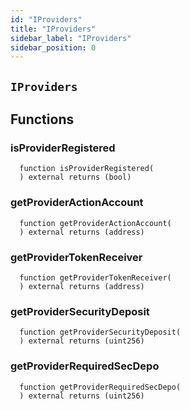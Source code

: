 ```yaml
---
id: "IProviders"
title: "IProviders"
sidebar_label: "IProviders"
sidebar_position: 0
---
```

[AppFacet]: ../AppFacet.md#AppFacet
[AppFacet-onlyApp--]: ../AppFacet.md#AppFacet-onlyApp--
[AppFacet-getSuperpro--]: ../AppFacet.md#AppFacet-getSuperpro--
[AppFacet-getToken--]: ../AppFacet.md#AppFacet-getToken--
[AppFacet-getStaking--]: ../AppFacet.md#AppFacet-getStaking--
[AppFacet-getProviders--]: ../AppFacet.md#AppFacet-getProviders--
[AppFacet-getProvidersOffers--]: ../AppFacet.md#AppFacet-getProvidersOffers--
[AppFacet-getOffers--]: ../AppFacet.md#AppFacet-getOffers--
[AppFacet-getOrders--]: ../AppFacet.md#AppFacet-getOrders--
[Marks]: ../Marks.md#Marks
[Marks-getProviderMarks-address-]: ../Marks.md#Marks-getProviderMarks-address-
[Marks-getOrderMark-uint256-]: ../Marks.md#Marks-getOrderMark-uint256-
[Marks-setOrderMark-uint256-enum-Mark-]: ../Marks.md#Marks-setOrderMark-uint256-enum-Mark-
[Offers]: ../Offers.md#Offers
[Offers-onlyProviderActionAccount-uint256-]: ../Offers.md#Offers-onlyProviderActionAccount-uint256-
[Offers-notBlocked-uint256-]: ../Offers.md#Offers-notBlocked-uint256-
[Offers-isOfferEnabled-uint256-]: ../Offers.md#Offers-isOfferEnabled-uint256-
[Offers-isOfferCancelable-uint256-]: ../Offers.md#Offers-isOfferCancelable-uint256-
[Offers-isOfferAllowedForConsumer-uint256-address-]: ../Offers.md#Offers-isOfferAllowedForConsumer-uint256-address-
[Offers-isOfferRestrictionsPermitOtherOffer-uint256-uint256-]: ../Offers.md#Offers-isOfferRestrictionsPermitOtherOffer-uint256-uint256-
[Offers-isOfferRestrictedByOfferType-uint256-enum-OfferType-]: ../Offers.md#Offers-isOfferRestrictedByOfferType-uint256-enum-OfferType-
[Offers-getOffersCount--]: ../Offers.md#Offers-getOffersCount--
[Offers-getOfferType-uint256-]: ../Offers.md#Offers-getOfferType-uint256-
[Offers-getOfferGroup-uint256-]: ../Offers.md#Offers-getOfferGroup-uint256-
[Offers-getOfferOrigins-uint256-]: ../Offers.md#Offers-getOfferOrigins-uint256-
[Offers-getOfferProviderAuthority-uint256-]: ../Offers.md#Offers-getOfferProviderAuthority-uint256-
[Offers-getOfferDisabledAfter-uint256-]: ../Offers.md#Offers-getOfferDisabledAfter-uint256-
[Offers-getOfferHoldDeposit-uint256-]: ../Offers.md#Offers-getOfferHoldDeposit-uint256-
[Offers-getOfferClosingPrice-uint256-uint256-uint256-]: ../Offers.md#Offers-getOfferClosingPrice-uint256-uint256-uint256-
[Offers-getTeeOfferLastTcbReward-uint256-]: ../Offers.md#Offers-getTeeOfferLastTcbReward-uint256-
[Offers-getTeeOfferViolationRate-uint256-]: ../Offers.md#Offers-getTeeOfferViolationRate-uint256-
[Offers-getValueOffer-uint256-]: ../Offers.md#Offers-getValueOffer-uint256-
[Offers-getTeeOffer-uint256-]: ../Offers.md#Offers-getTeeOffer-uint256-
[Offers-setOfferName-uint256-string-]: ../Offers.md#Offers-setOfferName-uint256-string-
[Offers-setOfferPublicKey-uint256-string-]: ../Offers.md#Offers-setOfferPublicKey-uint256-string-
[Offers-setOfferDescription-uint256-string-]: ../Offers.md#Offers-setOfferDescription-uint256-string-
[Offers-setTeeOfferTlb-uint256-string-]: ../Offers.md#Offers-setTeeOfferTlb-uint256-string-
[Offers-createValueOffer-address-struct-ValueOfferInfo-bytes32-]: ../Offers.md#Offers-createValueOffer-address-struct-ValueOfferInfo-bytes32-
[Offers-createTeeOffer-address-struct-TeeOfferInfo-bytes32-]: ../Offers.md#Offers-createTeeOffer-address-struct-TeeOfferInfo-bytes32-
[Offers-enableOffer-uint256-]: ../Offers.md#Offers-enableOffer-uint256-
[Offers-disableOffer-uint256-]: ../Offers.md#Offers-disableOffer-uint256-
[Offers-incrTeeOfferViolationRate-uint256-]: ../Offers.md#Offers-incrTeeOfferViolationRate-uint256-
[Offers-OfferCreated-address-bytes32-uint256-]: ../Offers.md#Offers-OfferCreated-address-bytes32-uint256-
[Offers-TeeOfferCreated-address-bytes32-uint256-]: ../Offers.md#Offers-TeeOfferCreated-address-bytes32-uint256-
[Offers-OfferEnabled-address-uint256-enum-OfferType-]: ../Offers.md#Offers-OfferEnabled-address-uint256-enum-OfferType-
[Offers-OfferDisabled-address-uint256-enum-OfferType-]: ../Offers.md#Offers-OfferDisabled-address-uint256-enum-OfferType-
[Offers-TeeOfferViolationRateChanged-address-uint256-uint256-]: ../Offers.md#Offers-TeeOfferViolationRateChanged-address-uint256-uint256-
[Orders]: ../Orders.md#Orders
[Orders-onlyProviderActionAccount-uint256-]: ../Orders.md#Orders-onlyProviderActionAccount-uint256-
[Orders-onlyConsumer-uint256-]: ../Orders.md#Orders-onlyConsumer-uint256-
[Orders-isOrderValid-uint256-]: ../Orders.md#Orders-isOrderValid-uint256-
[Orders-isOrderStarted-uint256-]: ../Orders.md#Orders-isOrderStarted-uint256-
[Orders-isOrderCompleted-uint256-]: ../Orders.md#Orders-isOrderCompleted-uint256-
[Orders-getOrdersCount--]: ../Orders.md#Orders-getOrdersCount--
[Orders-getOrderHoldDeposit-uint256-]: ../Orders.md#Orders-getOrderHoldDeposit-uint256-
[Orders-getOrderPrice-uint256-]: ../Orders.md#Orders-getOrderPrice-uint256-
[Orders-getOrderOrigins-uint256-]: ../Orders.md#Orders-getOrderOrigins-uint256-
[Orders-getOrderProfitWithdrawn-uint256-]: ../Orders.md#Orders-getOrderProfitWithdrawn-uint256-
[Orders-getOrderChangeWithdrawn-uint256-]: ../Orders.md#Orders-getOrderChangeWithdrawn-uint256-
[Orders-getOrderParentOrder-uint256-]: ../Orders.md#Orders-getOrderParentOrder-uint256-
[Orders-getOrder-uint256-]: ../Orders.md#Orders-getOrder-uint256-
[Orders-getOrderSubOrders-uint256-]: ../Orders.md#Orders-getOrderSubOrders-uint256-
[Orders-getAwaitingPayment-uint256-]: ../Orders.md#Orders-getAwaitingPayment-uint256-
[Orders-getDepositSpent-uint256-]: ../Orders.md#Orders-getDepositSpent-uint256-
[Orders-setAwaitingPayment-uint256-bool-]: ../Orders.md#Orders-setAwaitingPayment-uint256-bool-
[Orders-setDepositSpent-uint256-uint256-]: ../Orders.md#Orders-setDepositSpent-uint256-uint256-
[Orders-createOrder-struct-OrderInfo-uint256-bool-bytes32-]: ../Orders.md#Orders-createOrder-struct-OrderInfo-uint256-bool-bytes32-
[Orders-startOrder-uint256-]: ../Orders.md#Orders-startOrder-uint256-
[Orders-completeOrder-uint256-enum-OrderStatus-string-]: ../Orders.md#Orders-completeOrder-uint256-enum-OrderStatus-string-
[Orders-updateOrderPrice-uint256-uint256-]: ../Orders.md#Orders-updateOrderPrice-uint256-uint256-
[Orders-processOrder-uint256-]: ../Orders.md#Orders-processOrder-uint256-
[Orders-updateOrderResult-uint256-string-]: ../Orders.md#Orders-updateOrderResult-uint256-string-
[Orders-cancelOrder-uint256-]: ../Orders.md#Orders-cancelOrder-uint256-
[Orders-createSubOrder-uint256-struct-OrderInfo-struct-SubOrderParams-]: ../Orders.md#Orders-createSubOrder-uint256-struct-OrderInfo-struct-SubOrderParams-
[Orders-refillOrder-uint256-uint256-]: ../Orders.md#Orders-refillOrder-uint256-uint256-
[Orders-withdrawChange-uint256-]: ../Orders.md#Orders-withdrawChange-uint256-
[Orders-withdrawProfit-uint256-]: ../Orders.md#Orders-withdrawProfit-uint256-
[Orders-OrderCreated-address-bytes32-uint256-uint256-]: ../Orders.md#Orders-OrderCreated-address-bytes32-uint256-uint256-
[Orders-OrderStatusUpdated-uint256-enum-OrderStatus-]: ../Orders.md#Orders-OrderStatusUpdated-uint256-enum-OrderStatus-
[Orders-OrderPriceUpdated-uint256-uint256-]: ../Orders.md#Orders-OrderPriceUpdated-uint256-uint256-
[Orders-SubOrderCreated-address-bytes32-uint256-uint256-uint256-]: ../Orders.md#Orders-SubOrderCreated-address-bytes32-uint256-uint256-uint256-
[Orders-OrderStarted-address-uint256-]: ../Orders.md#Orders-OrderStarted-address-uint256-
[Orders-OrderDepositRefilled-address-uint256-uint256-]: ../Orders.md#Orders-OrderDepositRefilled-address-uint256-uint256-
[Orders-OrderChangedWithdrawn-address-uint256-uint256-]: ../Orders.md#Orders-OrderChangedWithdrawn-address-uint256-uint256-
[Orders-OrderProfitWithdrawn-address-uint256-uint256-]: ../Orders.md#Orders-OrderProfitWithdrawn-address-uint256-uint256-
[Orders-OrderAwaitingPaymentChanged-address-uint256-bool-]: ../Orders.md#Orders-OrderAwaitingPaymentChanged-address-uint256-bool-
[Orders-OrderEncryptedResultUpdated-address-uint256-string-]: ../Orders.md#Orders-OrderEncryptedResultUpdated-address-uint256-string-
[Orders-OrderDepositSpentChanged-address-uint256-uint256-]: ../Orders.md#Orders-OrderDepositSpentChanged-address-uint256-uint256-
[Providers]: ../Providers.md#Providers
[Providers-onlyRegistered--]: ../Providers.md#Providers-onlyRegistered--
[Providers-onlyNotRegistered--]: ../Providers.md#Providers-onlyNotRegistered--
[Providers-_providerPointer-address-]: ../Providers.md#Providers-_providerPointer-address-
[Providers-isProviderRegistered-address-]: ../Providers.md#Providers-isProviderRegistered-address-
[Providers-getProvidersCount--]: ../Providers.md#Providers-getProvidersCount--
[Providers-getProviderActionAccount-address-]: ../Providers.md#Providers-getProviderActionAccount-address-
[Providers-getProviderTokenReceiver-address-]: ../Providers.md#Providers-getProviderTokenReceiver-address-
[Providers-getProviderInfo-address-]: ../Providers.md#Providers-getProviderInfo-address-
[Providers-getProviderOrigins-address-]: ../Providers.md#Providers-getProviderOrigins-address-
[Providers-getProviderViolationRate-address-]: ../Providers.md#Providers-getProviderViolationRate-address-
[Providers-getProviderSecurityDeposit-address-]: ../Providers.md#Providers-getProviderSecurityDeposit-address-
[Providers-getProvidersAuths--]: ../Providers.md#Providers-getProvidersAuths--
[Providers-registerProvider-struct-ProviderInfo-]: ../Providers.md#Providers-registerProvider-struct-ProviderInfo-
[Providers-modifyProvider-struct-ProviderInfo-]: ../Providers.md#Providers-modifyProvider-struct-ProviderInfo-
[Providers-refillProviderSecurityDepo-uint256-]: ../Providers.md#Providers-refillProviderSecurityDepo-uint256-
[Providers-returnProviderSecurityDepo-uint256-]: ../Providers.md#Providers-returnProviderSecurityDepo-uint256-
[Providers-incrProviderViolationRate-address-]: ../Providers.md#Providers-incrProviderViolationRate-address-
[Providers-chargePenalty-uint256-uint256-]: ../Providers.md#Providers-chargePenalty-uint256-uint256-
[Providers-ProviderRegistered-address-]: ../Providers.md#Providers-ProviderRegistered-address-
[Providers-ProviderModified-address-]: ../Providers.md#Providers-ProviderModified-address-
[Providers-ProviderViolationRateIncremented-address-uint256-]: ../Providers.md#Providers-ProviderViolationRateIncremented-address-uint256-
[Providers-ProviderSecurityDepoRefilled-address-uint256-]: ../Providers.md#Providers-ProviderSecurityDepoRefilled-address-uint256-
[Providers-ProviderSecurityDepoUnlocked-address-uint256-]: ../Providers.md#Providers-ProviderSecurityDepoUnlocked-address-uint256-
[Providers-ProviderPenalty-address-uint256-]: ../Providers.md#Providers-ProviderPenalty-address-uint256-
[ProvidersOffers]: ../ProvidersOffers.md#ProvidersOffers
[ProvidersOffers-_pointer-address-]: ../ProvidersOffers.md#ProvidersOffers-_pointer-address-
[ProvidersOffers-isProviderHasEnabledOffers-address-]: ../ProvidersOffers.md#ProvidersOffers-isProviderHasEnabledOffers-address-
[ProvidersOffers-isProviderHasEnoughSecurityDeposit-address-]: ../ProvidersOffers.md#ProvidersOffers-isProviderHasEnoughSecurityDeposit-address-
[ProvidersOffers-getProviderOffersState-address-]: ../ProvidersOffers.md#ProvidersOffers-getProviderOffersState-address-
[ProvidersOffers-getProviderRequiredSecDepo-address-uint256-]: ../ProvidersOffers.md#ProvidersOffers-getProviderRequiredSecDepo-address-uint256-
[ProvidersOffers-getProviderRecentlyEnabledValueOffersCount-address-]: ../ProvidersOffers.md#ProvidersOffers-getProviderRecentlyEnabledValueOffersCount-address-
[ProvidersOffers-getProviderRecentlyEnabledTeeOffersCount-address-]: ../ProvidersOffers.md#ProvidersOffers-getProviderRecentlyEnabledTeeOffersCount-address-
[ProvidersOffers-getProviderValueOffers-address-]: ../ProvidersOffers.md#ProvidersOffers-getProviderValueOffers-address-
[ProvidersOffers-getProviderTeeOffers-address-]: ../ProvidersOffers.md#ProvidersOffers-getProviderTeeOffers-address-
[ProvidersOffers-gcProviderOffers-address-]: ../ProvidersOffers.md#ProvidersOffers-gcProviderOffers-address-
[ProvidersOffers-addProviderOffer-address-uint256-enum-OfferType-]: ../ProvidersOffers.md#ProvidersOffers-addProviderOffer-address-uint256-enum-OfferType-
[ProvidersOffers-setProviderOfferState-address-uint256-enum-OfferType-bool-uint256-]: ../ProvidersOffers.md#ProvidersOffers-setProviderOfferState-address-uint256-enum-OfferType-bool-uint256-
[Staking]: ../Staking.md#Staking
[Staking-getStakeInfo-address-]: ../Staking.md#Staking-getStakeInfo-address-
[Staking-getLockedTokensInfo-address-]: ../Staking.md#Staking-getLockedTokensInfo-address-
[Staking-stake-uint256-]: ../Staking.md#Staking-stake-uint256-
[Staking-stakeFor-address-uint256-]: ../Staking.md#Staking-stakeFor-address-uint256-
[Staking-unstake-uint256-]: ../Staking.md#Staking-unstake-uint256-
[Staking-lockTokens-address-uint256-uint256-]: ../Staking.md#Staking-lockTokens-address-uint256-uint256-
[Staking-unlockTokens-address-uint256-]: ../Staking.md#Staking-unlockTokens-address-uint256-
[Staking-confiscateTokensFrom-address-uint256-]: ../Staking.md#Staking-confiscateTokensFrom-address-uint256-
[Staking-TokensStaked-address-uint256-uint256-]: ../Staking.md#Staking-TokensStaked-address-uint256-uint256-
[Staking-TokensUnstaked-address-uint256-uint256-]: ../Staking.md#Staking-TokensUnstaked-address-uint256-uint256-
[Staking-TokensLocked-address-uint256-uint256-]: ../Staking.md#Staking-TokensLocked-address-uint256-uint256-
[Staking-TokensUnlocked-address-uint256-uint256-]: ../Staking.md#Staking-TokensUnlocked-address-uint256-uint256-
[Superpro]: ../Superpro.md#Superpro
[Superpro-onlyAdmin--]: ../Superpro.md#Superpro-onlyAdmin--
[Superpro-SUPERPRO_STORAGE_CONFIG-bytes32]: ../Superpro.md#Superpro-SUPERPRO_STORAGE_CONFIG-bytes32
[Superpro-getConfigStorage--]: ../Superpro.md#Superpro-getConfigStorage--
[Superpro-getVersion--]: ../Superpro.md#Superpro-getVersion--
[Superpro-getToken--]: ../Superpro.md#Superpro-getToken--
[Superpro-getConfigParam-enum-ParamName-]: ../Superpro.md#Superpro-getConfigParam-enum-ParamName-
[Superpro-setVersion-string-]: ../Superpro.md#Superpro-setVersion-string-
[Superpro-setConfigParam-enum-ParamName-uint256-]: ../Superpro.md#Superpro-setConfigParam-enum-ParamName-uint256-
[Superpro-setConfigParams-struct-SuperproParams-]: ../Superpro.md#Superpro-setConfigParams-struct-SuperproParams-
[Superpro-ConfigStorage]: ../Superpro.md#Superpro-ConfigStorage
[Diamond]: ../diamond/Diamond.md#Diamond
[Diamond-constructor-address-address-]: ../diamond/Diamond.md#Diamond-constructor-address-address-
[Diamond-fallback--]: ../diamond/Diamond.md#Diamond-fallback--
[Diamond-receive--]: ../diamond/Diamond.md#Diamond-receive--
[DiamondCutFacet]: ../diamond/facets/DiamondCutFacet.md#DiamondCutFacet
[DiamondCutFacet-diamondCut-struct-IDiamondCut-FacetCut---address-bytes-]: ../diamond/facets/DiamondCutFacet.md#DiamondCutFacet-diamondCut-struct-IDiamondCut-FacetCut---address-bytes-
[DiamondLoupeFacet]: ../diamond/facets/DiamondLoupeFacet.md#DiamondLoupeFacet
[DiamondLoupeFacet-facets--]: ../diamond/facets/DiamondLoupeFacet.md#DiamondLoupeFacet-facets--
[DiamondLoupeFacet-facetFunctionSelectors-address-]: ../diamond/facets/DiamondLoupeFacet.md#DiamondLoupeFacet-facetFunctionSelectors-address-
[DiamondLoupeFacet-facetAddresses--]: ../diamond/facets/DiamondLoupeFacet.md#DiamondLoupeFacet-facetAddresses--
[DiamondLoupeFacet-facetAddress-bytes4-]: ../diamond/facets/DiamondLoupeFacet.md#DiamondLoupeFacet-facetAddress-bytes4-
[DiamondLoupeFacet-supportsInterface-bytes4-]: ../diamond/facets/DiamondLoupeFacet.md#DiamondLoupeFacet-supportsInterface-bytes4-
[OwnershipFacet]: ../diamond/facets/OwnershipFacet.md#OwnershipFacet
[OwnershipFacet-transferOwnership-address-]: ../diamond/facets/OwnershipFacet.md#OwnershipFacet-transferOwnership-address-
[OwnershipFacet-owner--]: ../diamond/facets/OwnershipFacet.md#OwnershipFacet-owner--
[IDiamondCut]: ../diamond/interfaces/IDiamondCut.md#IDiamondCut
[IDiamondCut-diamondCut-struct-IDiamondCut-FacetCut---address-bytes-]: ../diamond/interfaces/IDiamondCut.md#IDiamondCut-diamondCut-struct-IDiamondCut-FacetCut---address-bytes-
[IDiamondCut-DiamondCut-struct-IDiamondCut-FacetCut---address-bytes-]: ../diamond/interfaces/IDiamondCut.md#IDiamondCut-DiamondCut-struct-IDiamondCut-FacetCut---address-bytes-
[IDiamondCut-FacetCut]: ../diamond/interfaces/IDiamondCut.md#IDiamondCut-FacetCut
[IDiamondCut-FacetCutAction]: ../diamond/interfaces/IDiamondCut.md#IDiamondCut-FacetCutAction
[IDiamondLoupe]: ../diamond/interfaces/IDiamondLoupe.md#IDiamondLoupe
[IDiamondLoupe-facets--]: ../diamond/interfaces/IDiamondLoupe.md#IDiamondLoupe-facets--
[IDiamondLoupe-facetFunctionSelectors-address-]: ../diamond/interfaces/IDiamondLoupe.md#IDiamondLoupe-facetFunctionSelectors-address-
[IDiamondLoupe-facetAddresses--]: ../diamond/interfaces/IDiamondLoupe.md#IDiamondLoupe-facetAddresses--
[IDiamondLoupe-facetAddress-bytes4-]: ../diamond/interfaces/IDiamondLoupe.md#IDiamondLoupe-facetAddress-bytes4-
[IDiamondLoupe-Facet]: ../diamond/interfaces/IDiamondLoupe.md#IDiamondLoupe-Facet
[IERC165]: ../diamond/interfaces/IERC165.md#IERC165
[IERC165-supportsInterface-bytes4-]: ../diamond/interfaces/IERC165.md#IERC165-supportsInterface-bytes4-
[IERC173]: ../diamond/interfaces/IERC173.md#IERC173
[IERC173-owner--]: ../diamond/interfaces/IERC173.md#IERC173-owner--
[IERC173-transferOwnership-address-]: ../diamond/interfaces/IERC173.md#IERC173-transferOwnership-address-
[IERC173-OwnershipTransferred-address-address-]: ../diamond/interfaces/IERC173.md#IERC173-OwnershipTransferred-address-address-
[LibDiamond]: ../diamond/libraries/LibDiamond.md#LibDiamond
[LibDiamond-DIAMOND_STORAGE_POSITION-bytes32]: ../diamond/libraries/LibDiamond.md#LibDiamond-DIAMOND_STORAGE_POSITION-bytes32
[LibDiamond-diamondStorage--]: ../diamond/libraries/LibDiamond.md#LibDiamond-diamondStorage--
[LibDiamond-setContractOwner-address-]: ../diamond/libraries/LibDiamond.md#LibDiamond-setContractOwner-address-
[LibDiamond-contractOwner--]: ../diamond/libraries/LibDiamond.md#LibDiamond-contractOwner--
[LibDiamond-enforceIsContractOwner--]: ../diamond/libraries/LibDiamond.md#LibDiamond-enforceIsContractOwner--
[LibDiamond-diamondCut-struct-IDiamondCut-FacetCut---address-bytes-]: ../diamond/libraries/LibDiamond.md#LibDiamond-diamondCut-struct-IDiamondCut-FacetCut---address-bytes-
[LibDiamond-addFunctions-address-bytes4---]: ../diamond/libraries/LibDiamond.md#LibDiamond-addFunctions-address-bytes4---
[LibDiamond-replaceFunctions-address-bytes4---]: ../diamond/libraries/LibDiamond.md#LibDiamond-replaceFunctions-address-bytes4---
[LibDiamond-removeFunctions-address-bytes4---]: ../diamond/libraries/LibDiamond.md#LibDiamond-removeFunctions-address-bytes4---
[LibDiamond-addFacet-struct-LibDiamond-DiamondStorage-address-]: ../diamond/libraries/LibDiamond.md#LibDiamond-addFacet-struct-LibDiamond-DiamondStorage-address-
[LibDiamond-addFunction-struct-LibDiamond-DiamondStorage-bytes4-uint96-address-]: ../diamond/libraries/LibDiamond.md#LibDiamond-addFunction-struct-LibDiamond-DiamondStorage-bytes4-uint96-address-
[LibDiamond-removeFunction-struct-LibDiamond-DiamondStorage-address-bytes4-]: ../diamond/libraries/LibDiamond.md#LibDiamond-removeFunction-struct-LibDiamond-DiamondStorage-address-bytes4-
[LibDiamond-initializeDiamondCut-address-bytes-]: ../diamond/libraries/LibDiamond.md#LibDiamond-initializeDiamondCut-address-bytes-
[LibDiamond-enforceHasContractCode-address-string-]: ../diamond/libraries/LibDiamond.md#LibDiamond-enforceHasContractCode-address-string-
[LibDiamond-OwnershipTransferred-address-address-]: ../diamond/libraries/LibDiamond.md#LibDiamond-OwnershipTransferred-address-address-
[LibDiamond-DiamondCut-struct-IDiamondCut-FacetCut---address-bytes-]: ../diamond/libraries/LibDiamond.md#LibDiamond-DiamondCut-struct-IDiamondCut-FacetCut---address-bytes-
[LibDiamond-FacetAddressAndPosition]: ../diamond/libraries/LibDiamond.md#LibDiamond-FacetAddressAndPosition
[LibDiamond-FacetFunctionSelectors]: ../diamond/libraries/LibDiamond.md#LibDiamond-FacetFunctionSelectors
[LibDiamond-DiamondStorage]: ../diamond/libraries/LibDiamond.md#LibDiamond-DiamondStorage
[DiamondInit]: ../diamond/upgradeInitializers/DiamondInit.md#DiamondInit
[DiamondInit-init--]: ../diamond/upgradeInitializers/DiamondInit.md#DiamondInit-init--
[IOffers]: IOffers.md#IOffers
[IOffers-isOfferEnabled-uint256-]: IOffers.md#IOffers-isOfferEnabled-uint256-
[IOffers-isOfferCancelable-uint256-]: IOffers.md#IOffers-isOfferCancelable-uint256-
[IOffers-isOfferAllowedForConsumer-uint256-address-]: IOffers.md#IOffers-isOfferAllowedForConsumer-uint256-address-
[IOffers-isOfferRestrictedByOfferType-uint256-enum-OfferType-]: IOffers.md#IOffers-isOfferRestrictedByOfferType-uint256-enum-OfferType-
[IOffers-isOfferRestrictionsPermitOtherOffer-uint256-uint256-]: IOffers.md#IOffers-isOfferRestrictionsPermitOtherOffer-uint256-uint256-
[IOffers-isProviderHasEnabledOffers-address-]: IOffers.md#IOffers-isProviderHasEnabledOffers-address-
[IOffers-getProviderRequiredSecDepo-address-uint256-]: IOffers.md#IOffers-getProviderRequiredSecDepo-address-uint256-
[IOffers-getOfferType-uint256-]: IOffers.md#IOffers-getOfferType-uint256-
[IOffers-getOfferGroup-uint256-]: IOffers.md#IOffers-getOfferGroup-uint256-
[IOffers-getOfferProviderAuthority-uint256-]: IOffers.md#IOffers-getOfferProviderAuthority-uint256-
[IOffers-getOfferDisabledAfter-uint256-]: IOffers.md#IOffers-getOfferDisabledAfter-uint256-
[IOffers-getOfferHoldDeposit-uint256-]: IOffers.md#IOffers-getOfferHoldDeposit-uint256-
[IOffers-getOfferClosingPrice-uint256-uint256-uint256-]: IOffers.md#IOffers-getOfferClosingPrice-uint256-uint256-uint256-
[IOffers-gcProviderOffers-address-]: IOffers.md#IOffers-gcProviderOffers-address-
[IOffers-addProviderOffer-address-uint256-enum-OfferType-]: IOffers.md#IOffers-addProviderOffer-address-uint256-enum-OfferType-
[IOffers-setProviderOfferState-address-uint256-enum-OfferType-bool-uint256-]: IOffers.md#IOffers-setProviderOfferState-address-uint256-enum-OfferType-bool-uint256-
[IOrders]: IOrders.md#IOrders
[IOrders-getOrder-uint256-]: IOrders.md#IOrders-getOrder-uint256-
[IProviders]: #IProviders
[IProviders-isProviderRegistered-address-]: #IProviders-isProviderRegistered-address-
[IProviders-getProviderActionAccount-address-]: #IProviders-getProviderActionAccount-address-
[IProviders-getProviderTokenReceiver-address-]: #IProviders-getProviderTokenReceiver-address-
[IProviders-getProviderSecurityDeposit-address-]: #IProviders-getProviderSecurityDeposit-address-
[IProviders-getProviderRequiredSecDepo-address-uint256-]: #IProviders-getProviderRequiredSecDepo-address-uint256-
[IProvidersOffers]: IProvidersOffers.md#IProvidersOffers
[IProvidersOffers-isProviderHasEnoughSecurityDeposit-address-]: IProvidersOffers.md#IProvidersOffers-isProviderHasEnoughSecurityDeposit-address-
[IStaking]: IStaking.md#IStaking
[IStaking-stake-uint256-]: IStaking.md#IStaking-stake-uint256-
[IStaking-stakeFor-address-uint256-]: IStaking.md#IStaking-stakeFor-address-uint256-
[IStaking-unstake-uint256-]: IStaking.md#IStaking-unstake-uint256-
[IStaking-lockTokens-address-uint256-uint256-]: IStaking.md#IStaking-lockTokens-address-uint256-uint256-
[IStaking-unlockTokens-address-uint256-]: IStaking.md#IStaking-unlockTokens-address-uint256-
[IStaking-confiscateTokensFrom-address-uint256-]: IStaking.md#IStaking-confiscateTokensFrom-address-uint256-
[IStaking-getStakeInfo-address-]: IStaking.md#IStaking-getStakeInfo-address-
[IStaking-getLockedTokensInfo-address-]: IStaking.md#IStaking-getLockedTokensInfo-address-
[ISuperpro]: ISuperpro.md#ISuperpro
[ISuperpro-owner--]: ISuperpro.md#ISuperpro-owner--
[ISuperpro-getToken--]: ISuperpro.md#ISuperpro-getToken--
[ISuperpro-getConfigParam-enum-ParamName-]: ISuperpro.md#ISuperpro-getConfigParam-enum-ParamName-
[ISuperproToken]: ISuperproToken.md#ISuperproToken
[ISuperproToken-mint-address-uint256-]: ISuperproToken.md#ISuperproToken-mint-address-uint256-
[ISuperproToken-transfer-address-uint256-]: ISuperproToken.md#ISuperproToken-transfer-address-uint256-
[ISuperproToken-transferFrom-address-address-uint256-]: ISuperproToken.md#ISuperproToken-transferFrom-address-address-uint256-
[ISuperproToken-allowance-address-address-]: ISuperproToken.md#ISuperproToken-allowance-address-address-
[ISuperproToken-approve-address-uint256-]: ISuperproToken.md#ISuperproToken-approve-address-uint256-
[ISuperproToken-burnFrom-address-uint256-]: ISuperproToken.md#ISuperproToken-burnFrom-address-uint256-
[OriginsHelper]: ../libs/OriginsHelper.md#OriginsHelper
[OriginsHelper-init-struct-Origins-]: ../libs/OriginsHelper.md#OriginsHelper-init-struct-Origins-
[OriginsHelper-update-struct-Origins-]: ../libs/OriginsHelper.md#OriginsHelper-update-struct-Origins-
[ProviderHelper]: ../libs/ProviderHelper.md#ProviderHelper
[ProviderHelper-clear-struct-OffersSet-contract-IOffers-]: ../libs/ProviderHelper.md#ProviderHelper-clear-struct-OffersSet-contract-IOffers-
[ProviderHelper-updDisableAfter-uint256---contract-IOffers-]: ../libs/ProviderHelper.md#ProviderHelper-updDisableAfter-uint256---contract-IOffers-
[ProviderHelper-offerTumbler-struct-ProviderOffersData-bool-bool-]: ../libs/ProviderHelper.md#ProviderHelper-offerTumbler-struct-ProviderOffersData-bool-bool-
[ProviderHelper-addDelayDisable-struct-ProviderOffersData-bool-uint256-]: ../libs/ProviderHelper.md#ProviderHelper-addDelayDisable-struct-ProviderOffersData-bool-uint256-
[ProviderHelper-addOffer-struct-ProviderOffersData-bool-uint256-]: ../libs/ProviderHelper.md#ProviderHelper-addOffer-struct-ProviderOffersData-bool-uint256-
[Set]: ../libs/Set.md#Set
[Set-isEmpty-struct-AddressHashSet-]: ../libs/Set.md#Set-isEmpty-struct-AddressHashSet-
[Set-add-struct-AddressHashSet-address-]: ../libs/Set.md#Set-add-struct-AddressHashSet-address-
[Set-isExists-struct-AddressHashSet-address-]: ../libs/Set.md#Set-isExists-struct-AddressHashSet-address-
[Set-remove-struct-AddressHashSet-address-]: ../libs/Set.md#Set-remove-struct-AddressHashSet-address-
[Setn]: ../libs/Setn.md#Setn
[Setn-isEmpty-struct-OffersSet-]: ../libs/Setn.md#Setn-isEmpty-struct-OffersSet-
[Setn-add-struct-OffersSet-uint256-]: ../libs/Setn.md#Setn-add-struct-OffersSet-uint256-
[Setn-isExists-struct-OffersSet-uint256-]: ../libs/Setn.md#Setn-isExists-struct-OffersSet-uint256-
[Setn-remove-struct-OffersSet-uint256-]: ../libs/Setn.md#Setn-remove-struct-OffersSet-uint256-
[SuperproTokenMock]: ../mocks/SuperproTokenMock.md#SuperproTokenMock
[SuperproTokenMock-superpro-contract-ISuperpro]: ../mocks/SuperproTokenMock.md#SuperproTokenMock-superpro-contract-ISuperpro
[SuperproTokenMock-constructor-uint256-]: ../mocks/SuperproTokenMock.md#SuperproTokenMock-constructor-uint256-
[SuperproTokenMock-mint-address-uint256-]: ../mocks/SuperproTokenMock.md#SuperproTokenMock-mint-address-uint256-
[ERC20]: ../openzeppelin/contracts/token/ERC20/ERC20.md#ERC20
[ERC20-constructor-string-string-]: ../openzeppelin/contracts/token/ERC20/ERC20.md#ERC20-constructor-string-string-
[ERC20-name--]: ../openzeppelin/contracts/token/ERC20/ERC20.md#ERC20-name--
[ERC20-symbol--]: ../openzeppelin/contracts/token/ERC20/ERC20.md#ERC20-symbol--
[ERC20-decimals--]: ../openzeppelin/contracts/token/ERC20/ERC20.md#ERC20-decimals--
[ERC20-totalSupply--]: ../openzeppelin/contracts/token/ERC20/ERC20.md#ERC20-totalSupply--
[ERC20-balanceOf-address-]: ../openzeppelin/contracts/token/ERC20/ERC20.md#ERC20-balanceOf-address-
[ERC20-transfer-address-uint256-]: ../openzeppelin/contracts/token/ERC20/ERC20.md#ERC20-transfer-address-uint256-
[ERC20-allowance-address-address-]: ../openzeppelin/contracts/token/ERC20/ERC20.md#ERC20-allowance-address-address-
[ERC20-approve-address-uint256-]: ../openzeppelin/contracts/token/ERC20/ERC20.md#ERC20-approve-address-uint256-
[ERC20-transferFrom-address-address-uint256-]: ../openzeppelin/contracts/token/ERC20/ERC20.md#ERC20-transferFrom-address-address-uint256-
[ERC20-increaseAllowance-address-uint256-]: ../openzeppelin/contracts/token/ERC20/ERC20.md#ERC20-increaseAllowance-address-uint256-
[ERC20-decreaseAllowance-address-uint256-]: ../openzeppelin/contracts/token/ERC20/ERC20.md#ERC20-decreaseAllowance-address-uint256-
[ERC20-_transfer-address-address-uint256-]: ../openzeppelin/contracts/token/ERC20/ERC20.md#ERC20-_transfer-address-address-uint256-
[ERC20-_mint-address-uint256-]: ../openzeppelin/contracts/token/ERC20/ERC20.md#ERC20-_mint-address-uint256-
[ERC20-_burn-address-uint256-]: ../openzeppelin/contracts/token/ERC20/ERC20.md#ERC20-_burn-address-uint256-
[ERC20-_approve-address-address-uint256-]: ../openzeppelin/contracts/token/ERC20/ERC20.md#ERC20-_approve-address-address-uint256-
[ERC20-_spendAllowance-address-address-uint256-]: ../openzeppelin/contracts/token/ERC20/ERC20.md#ERC20-_spendAllowance-address-address-uint256-
[ERC20-_beforeTokenTransfer-address-address-uint256-]: ../openzeppelin/contracts/token/ERC20/ERC20.md#ERC20-_beforeTokenTransfer-address-address-uint256-
[ERC20-_afterTokenTransfer-address-address-uint256-]: ../openzeppelin/contracts/token/ERC20/ERC20.md#ERC20-_afterTokenTransfer-address-address-uint256-
[IERC20]: ../openzeppelin/contracts/token/ERC20/IERC20.md#IERC20
[IERC20-totalSupply--]: ../openzeppelin/contracts/token/ERC20/IERC20.md#IERC20-totalSupply--
[IERC20-balanceOf-address-]: ../openzeppelin/contracts/token/ERC20/IERC20.md#IERC20-balanceOf-address-
[IERC20-transfer-address-uint256-]: ../openzeppelin/contracts/token/ERC20/IERC20.md#IERC20-transfer-address-uint256-
[IERC20-allowance-address-address-]: ../openzeppelin/contracts/token/ERC20/IERC20.md#IERC20-allowance-address-address-
[IERC20-approve-address-uint256-]: ../openzeppelin/contracts/token/ERC20/IERC20.md#IERC20-approve-address-uint256-
[IERC20-transferFrom-address-address-uint256-]: ../openzeppelin/contracts/token/ERC20/IERC20.md#IERC20-transferFrom-address-address-uint256-
[IERC20-Transfer-address-address-uint256-]: ../openzeppelin/contracts/token/ERC20/IERC20.md#IERC20-Transfer-address-address-uint256-
[IERC20-Approval-address-address-uint256-]: ../openzeppelin/contracts/token/ERC20/IERC20.md#IERC20-Approval-address-address-uint256-
[ERC20Burnable]: ../openzeppelin/contracts/token/ERC20/extensions/ERC20Burnable.md#ERC20Burnable
[ERC20Burnable-burn-uint256-]: ../openzeppelin/contracts/token/ERC20/extensions/ERC20Burnable.md#ERC20Burnable-burn-uint256-
[ERC20Burnable-burnFrom-address-uint256-]: ../openzeppelin/contracts/token/ERC20/extensions/ERC20Burnable.md#ERC20Burnable-burnFrom-address-uint256-
[IERC20Metadata]: ../openzeppelin/contracts/token/ERC20/extensions/IERC20Metadata.md#IERC20Metadata
[IERC20Metadata-name--]: ../openzeppelin/contracts/token/ERC20/extensions/IERC20Metadata.md#IERC20Metadata-name--
[IERC20Metadata-symbol--]: ../openzeppelin/contracts/token/ERC20/extensions/IERC20Metadata.md#IERC20Metadata-symbol--
[IERC20Metadata-decimals--]: ../openzeppelin/contracts/token/ERC20/extensions/IERC20Metadata.md#IERC20Metadata-decimals--
[Context]: ../openzeppelin/contracts/utils/Context.md#Context
[Context-_msgSender--]: ../openzeppelin/contracts/utils/Context.md#Context-_msgSender--
[Context-_msgData--]: ../openzeppelin/contracts/utils/Context.md#Context-_msgData--
[SafeMath]: ../openzeppelin/contracts/utils/math/SafeMath.md#SafeMath
[SafeMath-tryAdd-uint256-uint256-]: ../openzeppelin/contracts/utils/math/SafeMath.md#SafeMath-tryAdd-uint256-uint256-
[SafeMath-trySub-uint256-uint256-]: ../openzeppelin/contracts/utils/math/SafeMath.md#SafeMath-trySub-uint256-uint256-
[SafeMath-tryMul-uint256-uint256-]: ../openzeppelin/contracts/utils/math/SafeMath.md#SafeMath-tryMul-uint256-uint256-
[SafeMath-tryDiv-uint256-uint256-]: ../openzeppelin/contracts/utils/math/SafeMath.md#SafeMath-tryDiv-uint256-uint256-
[SafeMath-tryMod-uint256-uint256-]: ../openzeppelin/contracts/utils/math/SafeMath.md#SafeMath-tryMod-uint256-uint256-
[SafeMath-add-uint256-uint256-]: ../openzeppelin/contracts/utils/math/SafeMath.md#SafeMath-add-uint256-uint256-
[SafeMath-sub-uint256-uint256-]: ../openzeppelin/contracts/utils/math/SafeMath.md#SafeMath-sub-uint256-uint256-
[SafeMath-mul-uint256-uint256-]: ../openzeppelin/contracts/utils/math/SafeMath.md#SafeMath-mul-uint256-uint256-
[SafeMath-div-uint256-uint256-]: ../openzeppelin/contracts/utils/math/SafeMath.md#SafeMath-div-uint256-uint256-
[SafeMath-mod-uint256-uint256-]: ../openzeppelin/contracts/utils/math/SafeMath.md#SafeMath-mod-uint256-uint256-
[SafeMath-sub-uint256-uint256-string-]: ../openzeppelin/contracts/utils/math/SafeMath.md#SafeMath-sub-uint256-uint256-string-
[SafeMath-div-uint256-uint256-string-]: ../openzeppelin/contracts/utils/math/SafeMath.md#SafeMath-div-uint256-uint256-string-
[SafeMath-mod-uint256-uint256-string-]: ../openzeppelin/contracts/utils/math/SafeMath.md#SafeMath-mod-uint256-uint256-string-
[MarksStorageAccessor]: ../storages/MarksStorageAccessor.md#MarksStorageAccessor
[MarksStorageAccessor-MARKS_STORAGE_REGISTRY-bytes32]: ../storages/MarksStorageAccessor.md#MarksStorageAccessor-MARKS_STORAGE_REGISTRY-bytes32
[MarksStorageAccessor-getMarksStorage--]: ../storages/MarksStorageAccessor.md#MarksStorageAccessor-getMarksStorage--
[MarksStorageAccessor-ProviderMarksCount]: ../storages/MarksStorageAccessor.md#MarksStorageAccessor-ProviderMarksCount
[MarksStorageAccessor-MarksStorage]: ../storages/MarksStorageAccessor.md#MarksStorageAccessor-MarksStorage
[OffersStorageAccessor]: ../storages/OffersStorageAccessor.md#OffersStorageAccessor
[OffersStorageAccessor-OFFERS_STORAGE-bytes32]: ../storages/OffersStorageAccessor.md#OffersStorageAccessor-OFFERS_STORAGE-bytes32
[OffersStorageAccessor-getOffersStorage--]: ../storages/OffersStorageAccessor.md#OffersStorageAccessor-getOffersStorage--
[OffersStorageAccessor-Offer]: ../storages/OffersStorageAccessor.md#OffersStorageAccessor-Offer
[OffersStorageAccessor-ValueOffer]: ../storages/OffersStorageAccessor.md#OffersStorageAccessor-ValueOffer
[OffersStorageAccessor-TeeOffer]: ../storages/OffersStorageAccessor.md#OffersStorageAccessor-TeeOffer
[OffersStorageAccessor-OffersStorage]: ../storages/OffersStorageAccessor.md#OffersStorageAccessor-OffersStorage
[OrdersStorageAccessor]: ../storages/OrdersStorageAccessor.md#OrdersStorageAccessor
[OrdersStorageAccessor-ORDERS_STORAGE-bytes32]: ../storages/OrdersStorageAccessor.md#OrdersStorageAccessor-ORDERS_STORAGE-bytes32
[OrdersStorageAccessor-getOrdersStorage--]: ../storages/OrdersStorageAccessor.md#OrdersStorageAccessor-getOrdersStorage--
[OrdersStorageAccessor-Order]: ../storages/OrdersStorageAccessor.md#OrdersStorageAccessor-Order
[OrdersStorageAccessor-OrdersStorage]: ../storages/OrdersStorageAccessor.md#OrdersStorageAccessor-OrdersStorage
[ProvidersOffersStorageAccessor]: ../storages/ProvidersOffersStorageAccessor.md#ProvidersOffersStorageAccessor
[ProvidersOffersStorageAccessor-PROVIDERS_OFFERS_STORAGE_REGISTRY-bytes32]: ../storages/ProvidersOffersStorageAccessor.md#ProvidersOffersStorageAccessor-PROVIDERS_OFFERS_STORAGE_REGISTRY-bytes32
[ProvidersOffersStorageAccessor-getProvidersOffersStorage--]: ../storages/ProvidersOffersStorageAccessor.md#ProvidersOffersStorageAccessor-getProvidersOffersStorage--
[ProvidersOffersStorageAccessor-Storage]: ../storages/ProvidersOffersStorageAccessor.md#ProvidersOffersStorageAccessor-Storage
[ProvidersStorageAccessor]: ../storages/ProvidersStorageAccessor.md#ProvidersStorageAccessor
[ProvidersStorageAccessor-PROVIDERS_STORAGE_REGISTRY-bytes32]: ../storages/ProvidersStorageAccessor.md#ProvidersStorageAccessor-PROVIDERS_STORAGE_REGISTRY-bytes32
[ProvidersStorageAccessor-getProvidersStorage--]: ../storages/ProvidersStorageAccessor.md#ProvidersStorageAccessor-getProvidersStorage--
[ProvidersStorageAccessor-ProviderData]: ../storages/ProvidersStorageAccessor.md#ProvidersStorageAccessor-ProviderData
[ProvidersStorageAccessor-ProvidersStorage]: ../storages/ProvidersStorageAccessor.md#ProvidersStorageAccessor-ProvidersStorage
[StakingStorageAccessor]: ../storages/StakingStorageAccessor.md#StakingStorageAccessor
[StakingStorageAccessor-STAKING_STORAGE-bytes32]: ../storages/StakingStorageAccessor.md#StakingStorageAccessor-STAKING_STORAGE-bytes32
[StakingStorageAccessor-getStakingStorage--]: ../storages/StakingStorageAccessor.md#StakingStorageAccessor-getStakingStorage--
[StakingStorageAccessor-StakingStorage]: ../storages/StakingStorageAccessor.md#StakingStorageAccessor-StakingStorage

## `IProviders`



## Functions
### isProviderRegistered
```solidity
  function isProviderRegistered(
  ) external returns (bool)
```




### getProviderActionAccount
```solidity
  function getProviderActionAccount(
  ) external returns (address)
```




### getProviderTokenReceiver
```solidity
  function getProviderTokenReceiver(
  ) external returns (address)
```




### getProviderSecurityDeposit
```solidity
  function getProviderSecurityDeposit(
  ) external returns (uint256)
```




### getProviderRequiredSecDepo
```solidity
  function getProviderRequiredSecDepo(
  ) external returns (uint256)
```




